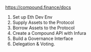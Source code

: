 https://compound.finance/docs

1. Set up Eth Dev Env
2. Supply Assets to the Protocol
3. Borrow Assets to the Protocol
4. Create a Compound API with Infura
5. Build a Governance Interface
6. Delegation & Voting.
